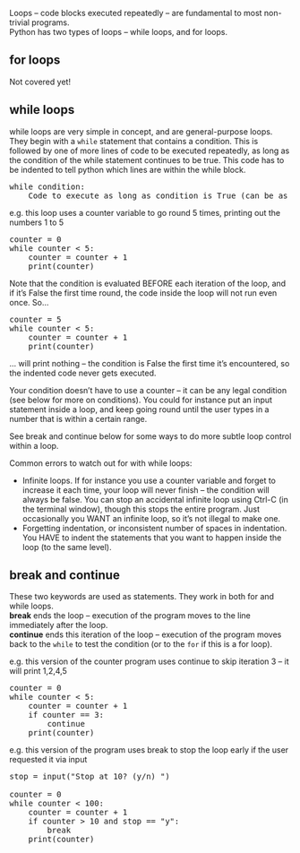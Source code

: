 Loops – code blocks executed repeatedly – are fundamental to most non-trivial programs.  
Python has two types of loops – while loops, and for loops. 

for loops
--------
Not covered yet!

while loops
---------
while loops are very simple in concept, and are general-purpose loops. They begin with a `while` statement that contains a condition. This is followed 
by one of more lines of code to be executed repeatedly, as long as the condition of the while statement continues to be true.
This code has to be indented to tell python which lines are within the while block.

<pre>
while condition:
    Code to execute as long as condition is True (can be as many lines as needed)
</pre>

e.g. this loop uses a counter variable to go round 5 times, printing out the numbers 1 to 5 

<pre>
counter = 0
while counter < 5:
    counter = counter + 1
    print(counter)
</pre>

Note that the condition is evaluated BEFORE each iteration of the loop, and if it’s False the first time round, the code inside the loop will not run even once. So…  

<pre>
counter = 5
while counter < 5:
    counter = counter + 1
    print(counter)
</pre>

… will print nothing – the condition is False the first time it’s encountered, so the indented code never gets executed.

Your condition doesn’t have to use a counter – it can be any legal condition (see below for more on conditions). You could for instance put an input statement inside a loop, and keep going round until the user types in a number that is within a certain range.  

See break and continue below for some ways to do more subtle loop control within a loop.  

Common errors to watch out for with while loops:
*	Infinite loops. If for instance you use a counter variable and forget to increase it each time, your loop will never finish – the condition will always be false. You can stop an accidental infinite loop using Ctrl-C (in the terminal window), though this stops the entire program. Just occasionally you WANT an infinite loop, so it’s not illegal to make one.
* Forgetting indentation, or inconsistent number of spaces in indentation. You HAVE to indent the statements that you want to happen inside the loop (to the same level).

break and continue
-----------------

These two keywords are used as statements. They work in both for and while loops.  
**break** ends the loop – execution of the program moves to the line immediately after the loop.  
**continue** ends this iteration of the loop – execution of the program moves back to the `while` to test the condition (or to the `for` if this is a for loop).  

e.g. this version of the counter program uses continue to skip iteration 3 – it will print 1,2,4,5
<pre>
counter = 0
while counter < 5:
    counter = counter + 1
    if counter == 3:
        continue
    print(counter)
</pre>
  
e.g. this version of the program uses break to stop the loop early if the user requested it via input  
<pre>
stop = input("Stop at 10? (y/n) ")

counter = 0
while counter < 100:
    counter = counter + 1
    if counter > 10 and stop == "y":
        break
    print(counter)
</pre>
